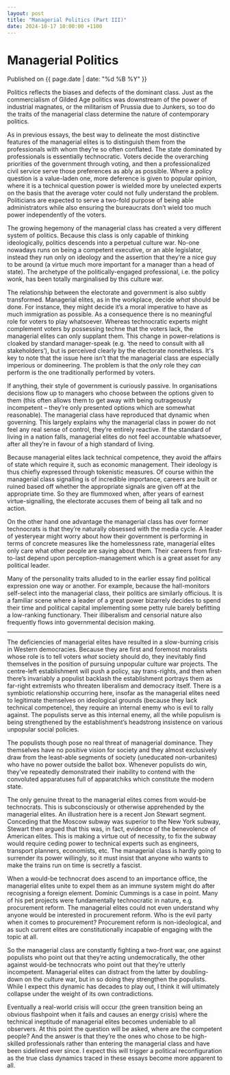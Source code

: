 ```yaml
---
layout: post
title: "Managerial Politics (Part III)"
date: 2024-10-17 10:00:00 +1100
---
```


# Managerial Politics 

<span class="publish-date"> Published on  {{ page.date | date: "%d %B %Y" }}

Politics reflects the biases and defects of the dominant class. Just as the commercialism of Gilded Age politics was downstream of the power of industrial magnates, or the militarism of Prussia due to Junkers, so too do the traits of the managerial class determine the nature of contemporary politics. 

As in previous essays, the best way to delineate the most distinctive features of the managerial elites is to distinguish them from the professionals with whom they’re so often conflated. The state dominated by professionals is essentially technocratic. Voters decide the overarching priorities of the government through voting, and then a professionalized civil service serve those preferences as ably as possible. Where a policy question is a value-laden one, more deference is given to popular opinion, where it is a technical question power is wielded more by unelected experts on the basis that the average voter could not fully understand the problem. Politicians are expected to serve a two-fold purpose of being able administrators while also ensuring the bureaucrats don’t wield too much power independently of the voters.

The growing hegemony of the managerial class has created a very different system of politics. Because this class is only capable of thinking ideologically, politics descends into a perpetual culture war. No-one nowadays runs on being a competent executive, or an able legislator, instead they run only on ideology and the assertion that they’re a nice guy to be around (a virtue much more important for a manager than a head of state). The archetype of the politically-engaged professional, i.e. the policy wonk, has been totally marginalised by this culture war. 

The relationship between the electorate and government is also subtly transformed. Managerial elites, as in the workplace, decide *what* should be done. For instance, they might decide it’s a moral imperative to have as much immigration as possible. As a consequence there is no meaningful role for voters to play whatsoever. Whereas technocratic experts might complement voters by possessing techne that the voters lack, the managerial elites can only supplant them. This change in power-relations is cloaked by standard manager-speak (e.g. ‘the need to consult with all stakeholders’), but is perceived clearly by the electorate nonetheless. It's key to note that the issue here isn’t that the managerial class are especially imperious or domineering. The problem is that the *only* role they *can* perform is the one traditionally performed by voters.

If anything, their style of government is curiously passive. In organisations decisions flow up to managers who choose between the options given to them (this often allows them to get away with being outrageously incompetent – they’re only presented options which are somewhat reasonable). The managerial class have reproduced that dynamic when governing. This largely explains why the managerial class in power do not feel any real sense of control, they’re entirely reactive. If the standard of living in a nation falls, managerial elites do not feel accountable whatsoever, after all they’re in favour of a high standard of living.

Because managerial elites lack technical competence, they avoid the affairs of state which require it, such as economic management. Their ideology is thus chiefly expressed through tokenistic measures. Of course within the managerial class signalling is of incredible importance, careers are built or ruined based off whether the appropriate signals are given off at the appropriate time. So they are flummoxed when, after years of earnest virtue-signalling, the electorate accuses them of being all talk and no action. 

On the other hand one advantage the managerial class has over former technocrats is that they’re naturally obsessed with the media cycle. A leader of yesteryear might worry about how their government is performing in terms of concrete measures like the homelessness rate, managerial elites only care what other people are saying about them. Their careers from first-to-last depend upon perception-management which is a great asset for any political leader.

Many of the personality traits alluded to in the earlier essay find political expression one way or another. For example, because the hall-monitors self-select into the managerial class, their politics are similarly officious. It is a familiar scene where a leader of a great power bizarrely decides to spend their time and political capital implementing some petty rule barely befitting a low-ranking functionary. Their illiberalism and censorial nature also frequently flows into governmental decision making.

*** 

The deficiencies of managerial elites have resulted in a slow-burning crisis in Western democracies. Because they are first and foremost moralists whose role is to tell voters *what* society should do, they inevitably find themselves in the position of pursuing unpopular culture war projects. The centre-left establishment will push a policy, say trans-rights, and then when there’s invariably a populist backlash the establishment portrays them as far-right extremists who threaten liberalism and democracy itself. There is a symbiotic relationship occurring here, insofar as the managerial elites need to legitimate themselves on ideological grounds (because they lack technical competence), they require an internal enemy who is evil to rally against. The populists serve as this internal enemy, all the while populism is being strengthened by the establishment’s headstrong insistence on various unpopular social policies.

The populists though pose no real threat of managerial dominance. They themselves have no positive vision for society and they almost exclusively draw from the least-able segments of society (uneducated non-urbanites) who have no power outside the ballot box. Whenever populists do win, they’ve repeatedly demonstrated their inability to contend with the convoluted apparatuses full of apparatchiks which constitute the modern state.

The only genuine threat to the managerial elites comes from would-be technocrats. This is subconsciously or otherwise apprehended by the managerial elites. An illustration here is a recent Jon Stewart segment. Conceding that the Moscow subway was superior to the New York subway, Stewart then argued that this was, in fact, evidence of the benevolence of American elites. This is making a virtue out of necessity, to fix the subway would require ceding power to technical experts such as engineers, transport planners, economists, etc. The managerial class is hardly going to surrender its power willingly, so it must insist that anyone who wants to make the trains run on time is secretly a fascist. 

When a would-be technocrat does ascend to an importance office, the managerial elites unite to expel them as an immune system might do after recognising a foreign element. Dominic Cummings is a case in point. Many of his pet projects were fundamentally technocratic in nature, e.g. procurement reform. The managerial elites could not even understand why anyone would be interested in procurement reform. Who is the evil party when it comes to procurement? Procurement reform is non-ideological, and as such current elites are constitutionally incapable of engaging with the topic at all. 

So the managerial class are constantly fighting a two-front war, one against populists who point out that they’re acting undemocratically, the other against would-be technocrats who point out that they’re utterly incompetent. Managerial elites can distract from the latter by doubling-down on the culture war, but in so doing they strengthen the populists. While I expect this dynamic has decades to play out, I think it will ultimately collapse under the weight of its own contradictions.

Eventually a real-world crisis will occur (the green transition being an obvious flashpoint when it fails and causes an energy crisis) where the technical ineptitude of managerial elites becomes undeniable to all observers. At this point the question will be asked, where are the competent people? And the answer is that they’re the ones who chose to be high-skilled professionals rather than entering the managerial class and have been sidelined ever since. I expect this will trigger a political reconfiguration as the true class dynamics traced in these essays become more apparent to all.  

